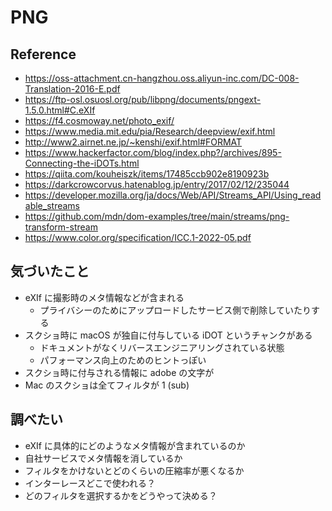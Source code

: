 # PNG

## Reference

- https://oss-attachment.cn-hangzhou.oss.aliyun-inc.com/DC-008-Translation-2016-E.pdf
- https://ftp-osl.osuosl.org/pub/libpng/documents/pngext-1.5.0.html#C.eXIf
- https://f4.cosmoway.net/photo_exif/
- https://www.media.mit.edu/pia/Research/deepview/exif.html
- http://www2.airnet.ne.jp/~kenshi/exif.html#FORMAT
- https://www.hackerfactor.com/blog/index.php?/archives/895-Connecting-the-iDOTs.html
- https://qiita.com/kouheiszk/items/17485ccb902e8190923b
- https://darkcrowcorvus.hatenablog.jp/entry/2017/02/12/235044
- https://developer.mozilla.org/ja/docs/Web/API/Streams_API/Using_readable_streams
- https://github.com/mdn/dom-examples/tree/main/streams/png-transform-stream
- https://www.color.org/specification/ICC.1-2022-05.pdf

## 気づいたこと

- eXIf に撮影時のメタ情報などが含まれる
  - プライバシーのためにアップロードしたサービス側で削除していたりする
- スクショ時に macOS が独自に付与している iDOT というチャンクがある
  - ドキュメントがなくリバースエンジニアリングされている状態
  - パフォーマンス向上のためのヒントっぽい
- スクショ時に付与される情報に adobe の文字が
- Mac のスクショは全てフィルタが 1 (sub)

## 調べたい

- eXIf に具体的にどのようなメタ情報が含まれているのか
- 自社サービスでメタ情報を消しているか
- フィルタをかけないとどのくらいの圧縮率が悪くなるか
- インターレースどこで使われる？
- どのフィルタを選択するかをどうやって決める？
